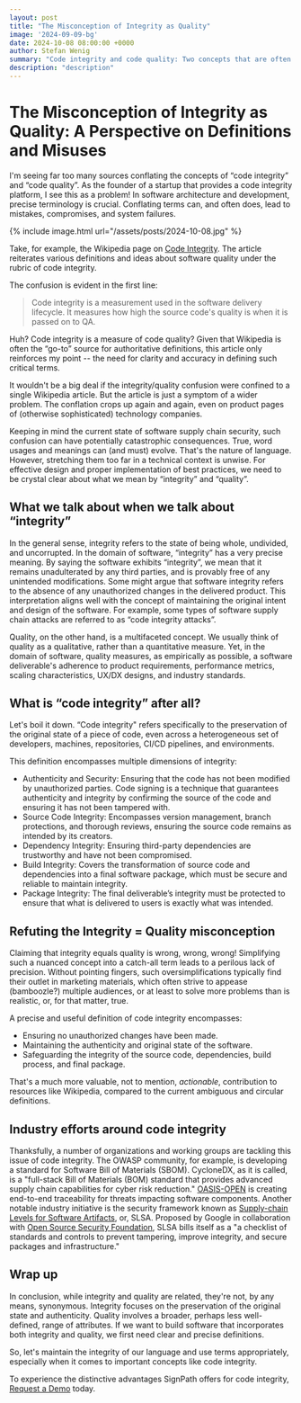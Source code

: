 ```yaml
---
layout: post
title: "The Misconception of Integrity as Quality"
image: '2024-09-09-bg'
date: 2024-10-08 08:00:00 +0000
author: Stefan Wenig
summary: "Code integrity and code quality: Two concepts that are often used interchangeably. That's not only inaccurate, but also potentially harmful."
description: "description"
---
```



# The Misconception of Integrity as Quality: A Perspective on Definitions and Misuses


I'm seeing far too many sources conflating the concepts of “code integrity” and “code quality”. As the founder of a startup that provides a code integrity platform, I see this as a problem! In software architecture and development, precise terminology is crucial. Conflating terms can, and often does, lead to mistakes, compromises, and system failures.

{% include image.html url="/assets/posts/2024-10-08.jpg" %}

Take, for example, the Wikipedia page on [Code Integrity](https://en.wikipedia.org/wiki/Code_integrity). The article reiterates various definitions and ideas about software quality under the rubric of code integrity.

The confusion is evident in the first line:

> Code integrity is a measurement used in the software delivery lifecycle. It measures how high the source code's quality is when it is passed on to QA.

Huh? Code integrity is a measure of code quality? Given that Wikipedia is often the “go-to” source for authoritative definitions, this article only reinforces my point -- the need for clarity and accuracy in defining such critical terms.

It wouldn't be a big deal if the integrity/quality confusion were confined to a single Wikipedia article. But the article is just a symptom of a wider problem. The conflation crops up again and again, even on product pages of (otherwise sophisticated) technology companies.

Keeping in mind the current state of software supply chain security, such confusion can have potentially catastrophic consequences. True, word usages and meanings can (and must) evolve. That's the nature of language. However, stretching them too far in a technical context is unwise. For effective design and proper implementation of best practices, we need to be crystal clear about what we mean by “integrity” and “quality”.


## What we talk about when we talk about “integrity”

In the general sense, integrity refers to the state of being whole, undivided, and uncorrupted. In the domain of software, “integrity” has a very precise meaning. By saying the software exhibits “integrity”, we mean that it remains unadulterated by any third parties, and is provably free of any unintended modifications. Some might argue that software integrity refers to the absence of any unauthorized changes in the delivered product. This interpretation aligns well with the concept of maintaining the original intent and design of the software. For example, some types of software supply chain attacks are referred to as “code integrity attacks”. 

Quality, on the other hand, is a multifaceted concept. We usually think of quality as a qualitative, rather than a quantitative measure. Yet, in the domain of software, quality measures, as empirically as possible, a software deliverable's adherence to product requirements, performance metrics, scaling characteristics, UX/DX designs, and industry standards.

## What is “code integrity” after all?

Let's boil it down. “Code integrity" refers specifically to the preservation of the original state of a piece of code, even across a heterogeneous set of developers, machines, repositories, CI/CD pipelines, and environments. 

This definition encompasses multiple dimensions of integrity:

- Authenticity and Security: Ensuring that the code has not been modified by unauthorized parties. Code signing is a technique that guarantees authenticity and integrity by confirming the source of the code and ensuring it has not been tampered with.
- Source Code Integrity: Encompasses version management, branch protections, and thorough reviews, ensuring the source code remains as intended by its creators.
- Dependency Integrity: Ensuring third-party dependencies are trustworthy and have not been compromised.
- Build Integrity: Covers the transformation of source code and dependencies into a final software package, which must be secure and reliable to maintain integrity.
- Package Integrity: The final deliverable’s integrity must be protected to ensure that what is delivered to users is exactly what was intended.

## Refuting the Integrity = Quality misconception

Claiming that integrity equals quality is wrong, wrong, wrong! Simplifying such a nuanced concept into a catch-all term leads to a perilous lack of precision. Without pointing fingers, such oversimplifications typically find their outlet in marketing materials, which often strive to appease (bamboozle?) multiple audiences, or at least to solve more problems than is realistic, or, for that matter, true.

A precise and useful definition of code integrity encompasses:

- Ensuring no unauthorized changes have been made.
- Maintaining the authenticity and original state of the software.
- Safeguarding the integrity of the source code, dependencies, build process, and final package.

That's a much more valuable, not to mention, *actionable*, contribution to resources like Wikipedia, compared to the current ambiguous and circular definitions.

## Industry efforts around code integrity

Thanksfully, a number of organizations and working groups are tackling this issue of code integrity. The OWASP community, for example, is developing a standard for Software Bill of Materials (SBOM). CycloneDX, as it is called, is a "full-stack Bill of Materials (BOM) standard that provides advanced supply chain capabilities for cyber risk reduction." [OASIS-OPEN](https://www.oasis-open.org/standards/) is creating end-to-end traceability for threats impacting software components. Another notable industry initiative is the security framework known as [Supply-chain Levels for Software Artifacts](https://slsa.dev/), or, SLSA. Proposed by Google in collaboration with [Open Source Security Foundation](https://openssf.org/), SLSA bills itself as a "a checklist of standards and controls to prevent tampering, improve integrity, and secure packages and infrastructure."

## Wrap up	
In conclusion, while integrity and quality are related, they're not, by any means, synonymous. Integrity focuses on the preservation of the original state and authenticity. Quality involves a broader, perhaps less well-defined, range of attributes. If we want to build software that incorporates both integrity and quality, we first need clear and precise definitions. 

So, let's maintain the integrity of our language and use terms appropriately, especially when it comes to important concepts like code integrity.

To experience the distinctive advantages SignPath offers for code integrity, [Request a Demo](https://forms.gle/sAHSsxgASx2BYPzc9) today.
